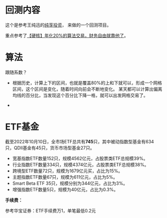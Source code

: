 # 回测内容
这个是参考王纯迅的[纯享投资](https://www.bilibili.com/video/BV1rz4y1k77Y)，
来做的一个回测项目。

重点参考了[【硬核】年化20%的算法交易，财务自由就靠他了](https://www.bilibili.com/video/BV1d5411P7Lt)。

# 算法

跟随系数？

- 根据历史，计算上下的区间，也就是覆盖80%的上和下就可以，形成一个网格区间，这个区间是变化，随着时间向前会不断地变化。
  某天都可以计算出偏离均线的百分比，当发现这个百分比下降一格，就可以出发网格交易了。
  
- 


# ETF基金

截至2022年10月10日，全市场ETF总共有**745**只，其中被动指数型基金有634只，QDII基金有45只，货币市场型基金27只。

- 宽基指数ETF数量152只，规模4562亿元，占股票类ETF总规模39%。
- 行业指数ETF数量334只，规模4374亿元，占股票类ETF总规模38%。
- 跨境型ETF数量72只，规模为1679亿元买，占比为15%。
- 主题指数ETF数量67只，规模为611亿元，占比为5%。
- Smart Beta ETF 35只，规模分别为344亿元，占比为3%。
- 增强指数ETF数量5只，规模为40亿元，占比为0.3%。

**手续费：**

参考华宝证券：ETF手续费万1，单笔最低0.2元
